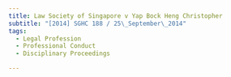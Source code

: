 ```yaml
---
title: Law Society of Singapore v Yap Bock Heng Christopher 
subtitle: "[2014] SGHC 188 / 25\_September\_2014"
tags:
  - Legal Profession
  - Professional Conduct
  - Disciplinary Proceedings

---
```


